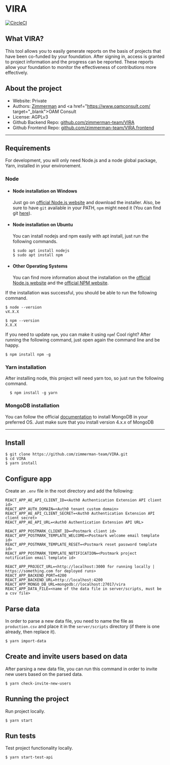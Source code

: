 # VIRA

[![CircleCI](https://circleci.com/gh/zimmerman-team/VIRA.svg?style=svg&circle-token=f1c9c39b17f9c53166ffa2440e707cd75aaab5d5)](https://circleci.com/gh/zimmerman-team/VIRA)

## What VIRA?

This tool allows you to easily generate reports on the basis of projects that have been co-funded by your foundation. After signing in, access is granted to project information and the progress can be reported. These reports allow your foundation to monitor the effectiveness of contributions more effectively.

## About the project

- Website: Private
- Authors: <a href="https://www.zimmerman.team/" target="_blank">Zimmerman</a> and <a href="https://www.oamconsult.com/ target="\_blank">OAM Consult</a>
- License: AGPLv3
- Github Backend Repo: <a href="https://github.com/zimmerman-team/VIRA" target="_blank">github.com/zimmerman-team/VIRA</a>
- Github Frontend Repo: <a href="https://github.com/zimmerman-team/VIRA.frontend" target="_blank">github.com/zimmerman-team/VIRA.frontend</a>

---

## Requirements

For development, you will only need Node.js and a node global package, Yarn, installed in your environement.

### Node

- #### Node installation on Windows

  Just go on [official Node.js website](https://nodejs.org/) and download the installer.
  Also, be sure to have `git` available in your PATH, `npm` might need it (You can find git [here](https://git-scm.com/)).

- #### Node installation on Ubuntu

  You can install nodejs and npm easily with apt install, just run the following commands.

      $ sudo apt install nodejs
      $ sudo apt install npm

- #### Other Operating Systems
  You can find more information about the installation on the [official Node.js website](https://nodejs.org/) and the [official NPM website](https://npmjs.org/).

If the installation was successful, you should be able to run the following command.

    $ node --version
    vX.X.X

    $ npm --version
    X.X.X

If you need to update `npm`, you can make it using `npm`! Cool right? After running the following command, just open again the command line and be happy.

    $ npm install npm -g

###

### Yarn installation

After installing node, this project will need yarn too, so just run the following command.

      $ npm install -g yarn

###

### MongoDB installation

You can follow the official [documentation](https://docs.mongodb.com/manual/installation/#mongodb-community-edition-installation-tutorials) to install MongoDB in your preferred OS.
Just make sure that you install version 4.x.x of MongoDB

---

## Install

    $ git clone https://github.com/zimmerman-team/VIRA.git
    $ cd VIRA
    $ yarn install

## Configure app

Create an `.env` file in the root directory and add the following:

```
REACT_APP_AE_API_CLIENT_ID=<Auth0 Authentication Extension API client id>
REACT_APP_AUTH_DOMAIN=<Auth0 tenant custom domain>
REACT_APP_AE_API_CLIENT_SECRET=<Auth0 Authentication Extension API client secret>
REACT_APP_AE_API_URL=<Auth0 Authentication Extension API URL>

REACT_APP_POSTMARK_CLIENT_ID=<Postmark client id>
REACT_APP_POSTMARK_TEMPLATE_WELCOME=<Postmark welcome email template id>
REACT_APP_POSTMARK_TEMPLATE_RESET=<Postmark reset password template id>
REACT_APP_POSTMARK_TEMPLATE_NOTIFICATION=<Postmark project notification email template id>

REACT_APP_PROJECT_URL=<http://localhost:3000 for running locally | https://something.com for deployed runs>
REACT_APP_BACKEND_PORT=4200
REACT_APP_BACKEND_URL=http://localhost:4200
REACT_APP_MONGO_DB_URL=mongodb://localhost:27017/vira
REACT_APP_DATA_FILE=<name of the data file in server/scripts, must be a csv file>
```

## Parse data

In order to parse a new data file, you need to name the file as `production.csv` and place it in the `server/scripts` directory (if there is one already, then replace it).

    $ yarn import-data

## Create and invite users based on data

After parsing a new data file, you can run this command in order to invite new users based on the parsed data.

    $ yarn check-invite-new-users

## Running the project

Run project locally.

    $ yarn start

## Run tests

Test project functionality locally.

    $ yarn start-test-api
